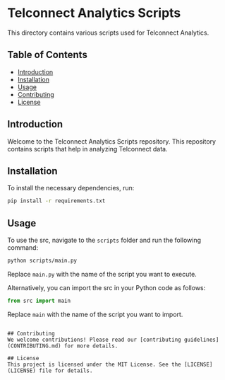 # Telconnect Analytics Scripts

This directory contains various scripts used for Telconnect Analytics.

## Table of Contents
- [Introduction](#introduction)
- [Installation](#installation)
- [Usage](#usage)
- [Contributing](#contributing)
- [License](#license)

## Introduction
Welcome to the Telconnect Analytics Scripts repository. This repository contains scripts that help in analyzing Telconnect data.

## Installation
To install the necessary dependencies, run:
```bash
pip install -r requirements.txt
```

## Usage
To use the src, navigate to the `scripts` folder and run the following command:
```bash
python scripts/main.py
```
Replace `main.py` with the name of the script you want to execute.

Alternatively, you can import the src in your Python code as follows:
```python
from src import main
```
Replace `main` with the name of the script you want to import.
```

## Contributing
We welcome contributions! Please read our [contributing guidelines](CONTRIBUTING.md) for more details.

## License
This project is licensed under the MIT License. See the [LICENSE](LICENSE) file for details.